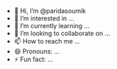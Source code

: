 - 👋 Hi, I’m @paridasoumik
- 👀 I’m interested in ...
- 🌱 I’m currently learning ...
- 💞️ I’m looking to collaborate on ...
- 📫 How to reach me ...
- 😄 Pronouns: ...
- ⚡ Fun fact: ...

<!---
paridasoumik/paridasoumik is a ✨ special ✨ repository because its `README.md` (this file) appears on your GitHub profile.
You can click the Preview link to take a look at your changes.
--->
